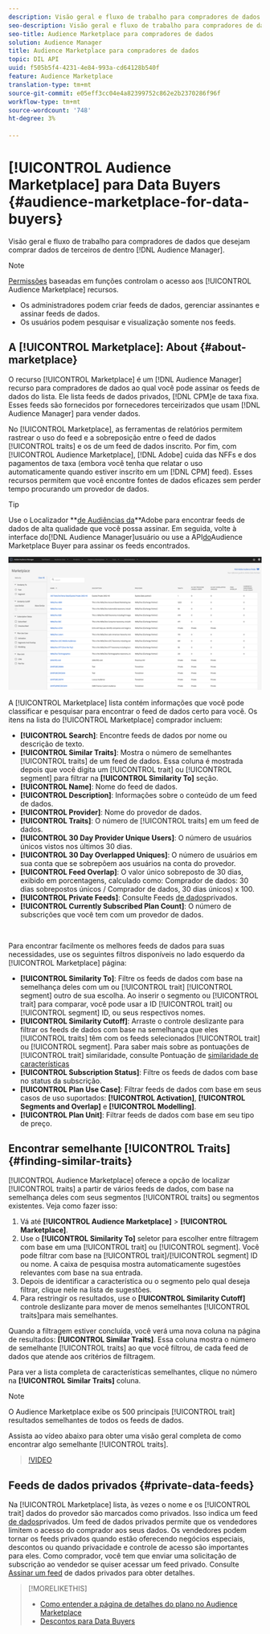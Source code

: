 ```yaml
---
description: Visão geral e fluxo de trabalho para compradores de dados que desejam comprar dados de terceiros de dentro do Audience Manager
seo-description: Visão geral e fluxo de trabalho para compradores de dados que desejam comprar dados de terceiros de dentro do Audience Manager
seo-title: Audience Marketplace para compradores de dados
solution: Audience Manager
title: Audience Marketplace para compradores de dados
topic: DIL API
uuid: f505b5f4-4231-4e84-993a-cd64128b540f
feature: Audience Marketplace
translation-type: tm+mt
source-git-commit: e05eff3cc04e4a82399752c862e2b2370286f96f
workflow-type: tm+mt
source-wordcount: '748'
ht-degree: 3%

---
```



# [!UICONTROL Audience Marketplace] para Data Buyers {#audience-marketplace-for-data-buyers}

Visão geral e fluxo de trabalho para compradores de dados que desejam comprar dados de terceiros de dentro [!DNL Audience Manager].

>[!NOTE]
>[Permissões](../../../reporting/reports-dashboard.md) baseadas em funções controlam o acesso aos [!UICONTROL Audience Marketplace] recursos.
>
>* Os administradores podem criar feeds de dados, gerenciar assinantes e assinar feeds de dados.
>* Os usuários podem pesquisar e visualização somente nos feeds.


## A [!UICONTROL Marketplace]: About {#about-marketplace}

O recurso [!UICONTROL Marketplace] é um [!DNL Audience Manager] recurso para compradores de dados ao qual você pode assinar os feeds de dados do lista. Ele lista feeds de dados privados, [!DNL CPM]e de taxa fixa. Esses feeds são fornecidos por fornecedores terceirizados que usam [!DNL Audience Manager] para vender dados.

No [!UICONTROL Marketplace], as ferramentas de relatórios permitem rastrear o uso do feed e a sobreposição entre o feed de dados [!UICONTROL traits] e os de um feed de dados inscrito. Por fim, com [!UICONTROL Audience Marketplace], [!DNL Adobe] cuida das NFFs e dos pagamentos de taxa (embora você tenha que relatar o uso automaticamente quando estiver inscrito em um [!DNL CPM] feed). Esses recursos permitem que você encontre fontes de dados eficazes sem perder tempo procurando um provedor de dados.

>[!TIP]
>
>Use o Localizador **[de Audiências da](https://www.adobe-audience-finder.com/)**Adobe para encontrar feeds de dados de alta qualidade que você possa assinar. Em seguida, volte à interface do[!DNL Audience Manager]usuário ou use a API[do](https://bank.demdex.com/portal/swagger/index.html#/Audience_Marketplace_Buyer_API)Audience Marketplace Buyer para assinar os feeds encontrados.

![comprador-mercado-visão geral](assets/buyer-marketplace-overview.png)

A [!UICONTROL Marketplace] lista contém informações que você pode classificar e pesquisar para encontrar o feed de dados certo para você. Os itens na lista do [!UICONTROL Marketplace] comprador incluem:

* **[!UICONTROL Search]**: Encontre feeds de dados por nome ou descrição de texto.
* **[!UICONTROL Similar Traits]**: Mostra o número de semelhantes [!UICONTROL traits] de um feed de dados. Essa coluna é mostrada depois que você digita um [!UICONTROL trait] ou [!UICONTROL segment] para filtrar na **[!UICONTROL Similarity To]** seção.
* **[!UICONTROL Name]**: Nome do feed de dados.
* **[!UICONTROL Description]**: Informações sobre o conteúdo de um feed de dados.
* **[!UICONTROL Provider]**: Nome do provedor de dados.
* **[!UICONTROL Traits]**: O número de [!UICONTROL traits] em um feed de dados.
* **[!UICONTROL 30 Day Provider Unique Users]**: O número de usuários únicos vistos nos últimos 30 dias.
* **[!UICONTROL 30 Day Overlapped Uniques]**: O número de usuários em sua conta que se sobrepõem aos usuários na conta do provedor.
* **[!UICONTROL Feed Overlap]**: O valor único sobreposto de 30 dias, exibido em porcentagens, calculado como: Comprador de dados: 30 dias sobrepostos únicos / Comprador de dados, 30 dias únicos) x 100.
* **[!UICONTROL Private Feeds]**: Consulte Feeds [de dados](../../../features/audience-marketplace/marketplace-private-feeds.md)privados.
* **[!UICONTROL Currently Subscribed Plan Count]**: O número de subscrições que você tem com um provedor de dados.

 

Para encontrar facilmente os melhores feeds de dados para suas necessidades, use os seguintes filtros disponíveis no lado esquerdo da [!UICONTROL Marketplace] página:

* **[!UICONTROL Similarity To]**: Filtre os feeds de dados com base na semelhança deles com um ou [!UICONTROL trait] [!UICONTROL segment] outro de sua escolha. Ao inserir o segmento ou [!UICONTROL trait] para comparar, você pode usar a ID [!UICONTROL trait] ou [!UICONTROL segment] ID, ou seus respectivos nomes.
* **[!UICONTROL Similarity Cutoff]**: Arraste o controle deslizante para filtrar os feeds de dados com base na semelhança que eles [!UICONTROL traits] têm com os feeds selecionados [!UICONTROL trait] ou [!UICONTROL segment]. Para saber mais sobre as pontuações de [!UICONTROL trait] similaridade, consulte Pontuação de [similaridade de características](../../segments/trait-recommendations.md#trait-similarity-score)
* **[!UICONTROL Subscription Status]**: Filtre os feeds de dados com base no status da subscrição.
* **[!UICONTROL Plan Use Case]**: Filtrar feeds de dados com base em seus casos de uso suportados: **[!UICONTROL Activation]**, **[!UICONTROL Segments and Overlap]** e **[!UICONTROL Modelling]**.
* **[!UICONTROL Plan Unit]**: Filtrar feeds de dados com base em seu tipo de preço.

## Encontrar semelhante [!UICONTROL Traits] {#finding-similar-traits}

[!UICONTROL Audience Marketplace] oferece a opção de localizar [!UICONTROL traits] a partir de vários feeds de dados, com base na semelhança deles com seus segmentos [!UICONTROL traits] ou segmentos existentes. Veja como fazer isso:

1. Vá até **[!UICONTROL Audience Marketplace]** > **[!UICONTROL Marketplace]**.
2. Use o **[!UICONTROL Similarity To]** seletor para escolher entre filtragem com base em uma [!UICONTROL trait] ou [!UICONTROL segment]. Você pode filtrar com base na [!UICONTROL trait]/[!UICONTROL segment] ID ou nome. A caixa de pesquisa mostra automaticamente sugestões relevantes com base na sua entrada.
3. Depois de identificar a característica ou o segmento pelo qual deseja filtrar, clique nele na lista de sugestões.
4. Para restringir os resultados, use o **[!UICONTROL Similarity Cutoff]** controle deslizante para mover de menos semelhantes [!UICONTROL traits]para mais semelhantes.

Quando a filtragem estiver concluída, você verá uma nova coluna na página de resultados: **[!UICONTROL Similar Traits]**. Essa coluna mostra o número de semelhante [!UICONTROL traits] ao que você filtrou, de cada feed de dados que atende aos critérios de filtragem.

Para ver a lista completa de características semelhantes, clique no número na **[!UICONTROL Similar Traits]** coluna.

>[!NOTE]
>
> O Audience Marketplace exibe os 500 principais [!UICONTROL trait] resultados semelhantes de todos os feeds de dados.

Assista ao vídeo abaixo para obter uma visão geral completa de como encontrar algo semelhante [!UICONTROL traits].

>[!VIDEO](https://video.tv.adobe.com/v/29370/)

## Feeds de dados privados {#private-data-feeds}

Na [!UICONTROL Marketplace] lista, às vezes o nome e os [!UICONTROL trait] dados do provedor são marcados como privados. Isso indica um feed [de dados](../../../features/audience-marketplace/marketplace-private-feeds.md)privados. Um feed de dados privados permite que os vendedores limitem o acesso do comprador aos seus dados. Os vendedores podem tornar os feeds privados quando estão oferecendo negócios especiais, descontos ou quando privacidade e controle de acesso são importantes para eles. Como comprador, você tem que enviar uma solicitação de subscrição ao vendedor se quiser acessar um feed privado. Consulte [Assinar um feed](../../../features/audience-marketplace/marketplace-data-buyers/marketplace-manage-subscriptions.md#subscript-private-data-feed) de dados privados para obter detalhes.

>[!MORELIKETHIS]
>
>* [Como entender a página de detalhes do plano no Audience Marketplace](../../../features/audience-marketplace/marketplace-data-buyers/marketplace-manage-subscriptions.md#marketplace-buyer-details)
>* [Descontos para Data Buyers](../../../features/audience-marketplace/marketplace-data-buyers/marketplace-manage-subscriptions.md#buyer-discount)

